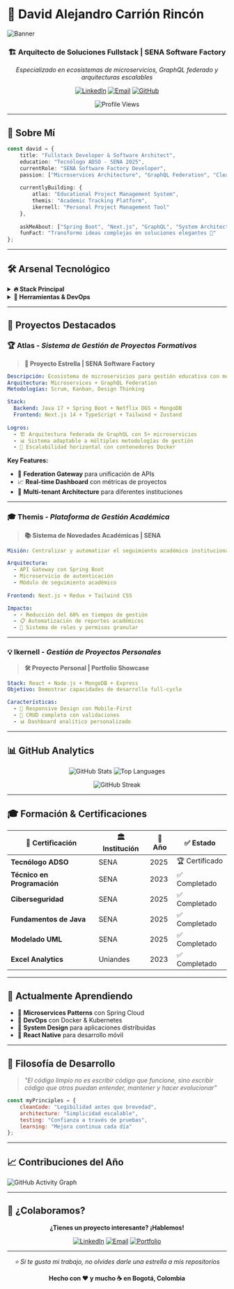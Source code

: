 # 🚀 David Alejandro Carrión Rincón

<!-- Espacio reservado para banner personalizado -->
![Banner](https://via.placeholder.com/1200x300/0d1117/58a6ff?text=Desarrollador+Fullstack+%7C+Arquitectura+Moderna+%7C+Microservicios)

<div align="center">

### 🏗️ **Arquitecto de Soluciones Fullstack** | **SENA Software Factory**

*Especializado en ecosistemas de microservicios, GraphQL federado y arquitecturas escalables*

[![LinkedIn](https://img.shields.io/badge/LinkedIn-0077B5?style=for-the-badge&logo=linkedin&logoColor=white)](https://linkedin.com/in/davidcarrion)
[![Email](https://img.shields.io/badge/Email-D14836?style=for-the-badge&logo=gmail&logoColor=white)](mailto:alejocarrionrincon@gmail.com)
[![GitHub](https://img.shields.io/badge/GitHub-100000?style=for-the-badge&logo=github&logoColor=white)](https://github.com/tu-usuario)

![Profile Views](https://komarev.com/ghpvc/?username=tu-usuario&color=58a6ff&style=for-the-badge)

</div>

---

## 🎯 **Sobre Mí**

```typescript
const david = {
    title: "Fullstack Developer & Software Architect",
    education: "Tecnólogo ADSO - SENA 2025",
    currentRole: "SENA Software Factory Developer",
    passion: ["Microservices Architecture", "GraphQL Federation", "Clean Code"],
    
    currentlyBuilding: {
        atlas: "Educational Project Management System",
        themis: "Academic Tracking Platform",
        ikernell: "Personal Project Management Tool"
    },
    
    askMeAbout: ["Spring Boot", "Next.js", "GraphQL", "System Architecture"],
    funFact: "Transformo ideas complejas en soluciones elegantes 🎨"
};
```

---

## 🛠️ **Arsenal Tecnológico**

<details>
<summary><b>🔥 Stack Principal</b></summary>

### **Backend Powerhouse**
![Java](https://img.shields.io/badge/Java_17-ED8B00?style=for-the-badge&logo=openjdk&logoColor=white)
![Spring Boot](https://img.shields.io/badge/Spring_Boot-6DB33F?style=for-the-badge&logo=springboot&logoColor=white)
![GraphQL](https://img.shields.io/badge/GraphQL-E434AA?style=for-the-badge&logo=graphql&logoColor=white)
![Netflix DGS](https://img.shields.io/badge/Netflix_DGS-E50914?style=for-the-badge&logo=netflix&logoColor=white)

### **Frontend Ecosystem**
![Next.js](https://img.shields.io/badge/Next.js_14-000000?style=for-the-badge&logo=nextdotjs&logoColor=white)
![React](https://img.shields.io/badge/React_18-20232A?style=for-the-badge&logo=react&logoColor=61DAFB)
![TypeScript](https://img.shields.io/badge/TypeScript-007ACC?style=for-the-badge&logo=typescript&logoColor=white)
![TailwindCSS](https://img.shields.io/badge/Tailwind_CSS-38B2AC?style=for-the-badge&logo=tailwind-css&logoColor=white)

### **State Management & Data**
![Zustand](https://img.shields.io/badge/Zustand-443E38?style=for-the-badge&logo=react&logoColor=white)
![Redux](https://img.shields.io/badge/Redux_Toolkit-593D88?style=for-the-badge&logo=redux&logoColor=white)
![Apollo Client](https://img.shields.io/badge/Apollo_Client-311C87?style=for-the-badge&logo=apollographql&logoColor=white)

### **Database Solutions**
![MongoDB](https://img.shields.io/badge/MongoDB-4EA94B?style=for-the-badge&logo=mongodb&logoColor=white)
![PostgreSQL](https://img.shields.io/badge/PostgreSQL-316192?style=for-the-badge&logo=postgresql&logoColor=white)
![MySQL](https://img.shields.io/badge/MySQL-005C84?style=for-the-badge&logo=mysql&logoColor=white)

</details>

<details>
<summary><b>🔧 Herramientas & DevOps</b></summary>

![Git](https://img.shields.io/badge/Git-F05032?style=for-the-badge&logo=git&logoColor=white)
![Docker](https://img.shields.io/badge/Docker-2496ED?style=for-the-badge&logo=docker&logoColor=white)
![IntelliJ IDEA](https://img.shields.io/badge/IntelliJ_IDEA-000000?style=for-the-badge&logo=intellij-idea&logoColor=white)
![VS Code](https://img.shields.io/badge/VS_Code-0078D4?style=for-the-badge&logo=visual-studio-code&logoColor=white)

</details>

---

## 🚀 **Proyectos Destacados**

### 🏆 **Atlas** - *Sistema de Gestión de Proyectos Formativos*
> **🎯 Proyecto Estrella | SENA Software Factory**

```yaml
Descripción: Ecosistema de microservicios para gestión educativa con metodologías ágiles
Arquitectura: Microservices + GraphQL Federation
Metodologías: Scrum, Kanban, Design Thinking

Stack:
  Backend: Java 17 + Spring Boot + Netflix DGS + MongoDB
  Frontend: Next.js 14 + TypeScript + Tailwind + Zustand
  
Logros:
  - 🏗️ Arquitectura federada de GraphQL con 5+ microservicios
  - 📊 Sistema adaptable a múltiples metodologías de gestión
  - 🚀 Escalabilidad horizontal con contenedores Docker
```

**Key Features:** 
- 🔄 **Federation Gateway** para unificación de APIs
- 📈 **Real-time Dashboard** con métricas de proyectos
- 👥 **Multi-tenant Architecture** para diferentes instituciones

---

### 🎓 **Themis** - *Plataforma de Gestión Académica*
> **📚 Sistema de Novedades Académicas | SENA**

```yaml
Misión: Centralizar y automatizar el seguimiento académico institucional

Arquitectura:
  - API Gateway con Spring Boot
  - Microservicio de autenticación
  - Módulo de seguimiento académico
  
Frontend: Next.js + Redux + Tailwind CSS

Impacto:
  - ⚡ Reducción del 60% en tiempos de gestión
  - 📋 Automatización de reportes académicos
  - 🔐 Sistema de roles y permisos granular
```

---

### 💡 **Ikernell** - *Gestión de Proyectos Personales*
> **🛠️ Proyecto Personal | Portfolio Showcase**

```yaml
Stack: React + Node.js + MongoDB + Express
Objetivo: Demostrar capacidades de desarrollo full-cycle

Características:
  - 📱 Responsive Design con Mobile-First
  - 🔄 CRUD completo con validaciones
  - 📊 Dashboard analítico personalizado
```

---

## 📊 **GitHub Analytics**

<div align="center">

![GitHub Stats](https://github-readme-stats.vercel.app/api?username=tu-usuario&show_icons=true&theme=tokyonight&hide_border=true&bg_color=0d1117)
![Top Languages](https://github-readme-stats.vercel.app/api/top-langs/?username=tu-usuario&layout=compact&theme=tokyonight&hide_border=true&bg_color=0d1117)

![GitHub Streak](https://github-readme-streak-stats.herokuapp.com/?user=tu-usuario&theme=tokyonight&hide_border=true&background=0d1117)

</div>

---

## 🎓 **Formación & Certificaciones**

| 📜 **Certificación** | 🏛️ **Institución** | 📅 **Año** | ✅ **Estado** |
|---------------------|-------------------|------------|-------------|
| **Tecnólogo ADSO** | SENA | 2025 | 🏆 Certificado |
| **Técnico en Programación** | SENA | 2023 | ✅ Completado |
| **Ciberseguridad** | SENA | 2025 | ✅ Completado |
| **Fundamentos de Java** | SENA | 2025 | ✅ Completado |
| **Modelado UML** | SENA | 2025 | ✅ Completado |
| **Excel Analytics** | Uniandes | 2023 | ✅ Completado |

---

## 🌱 **Actualmente Aprendiendo**

- 🦄 **Microservices Patterns** con Spring Cloud
- 🔧 **DevOps** con Docker & Kubernetes  
- 🧠 **System Design** para aplicaciones distribuidas
- 📱 **React Native** para desarrollo móvil

---

## 💭 **Filosofía de Desarrollo**

> *"El código limpio no es escribir código que funcione, sino escribir código que otros puedan entender, mantener y hacer evolucionar"*

```javascript
const myPrinciples = {
    cleanCode: "Legibilidad antes que brevedad",
    architecture: "Simplicidad escalable",
    testing: "Confianza a través de pruebas",
    learning: "Mejora continua cada día"
};
```

---

## 📈 **Contribuciones del Año**

![GitHub Activity Graph](https://github-readme-activity-graph.vercel.app/graph?username=tu-usuario&theme=tokyo-night&hide_border=true&bg_color=0d1117)

---

## 🤝 **¿Colaboramos?**

<div align="center">

**¿Tienes un proyecto interesante? ¡Hablemos!** 

[![LinkedIn](https://img.shields.io/badge/💼_LinkedIn-0077B5?style=for-the-badge&logo=linkedin&logoColor=white)](https://linkedin.com/in/davidcarrion)
[![Email](https://img.shields.io/badge/📧_Email-D14836?style=for-the-badge&logo=gmail&logoColor=white)](mailto:alejocarrionrincon@gmail.com)
[![Portfolio](https://img.shields.io/badge/🌐_Portfolio-000000?style=for-the-badge&logo=github&logoColor=white)](https://github.com/tu-usuario)

---

*⭐ Si te gusta mi trabajo, no olvides darle una estrella a mis repositorios*

**Hecho con ❤️ y mucho ☕ en Bogotá, Colombia**

</div>
